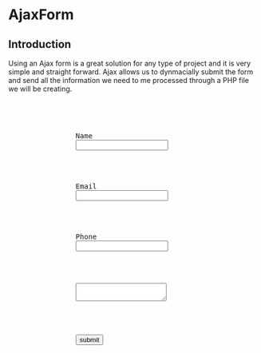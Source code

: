 # AjaxForm
<h2> Introduction </h2>
<div><p>
	Using an Ajax form is a great solution for any type of project and it is very simple and straight forward. Ajax allows us to dynmacially submit the form and send all the information we need to me processed through a PHP file we will be creating.
</p></div>

<div>
	<pre>
		<form class="ajax-form" method="post" action="sender.php" >
			<div class="form-group">
				<label for="Name">Name</label>
				<input name="name" type="text">
			</div>
			<div class="form-group">
				<label for="email">Email</label>
				<input name="email" type="text">
			</div>
			<div class="form-group">
				<label for="phone">Phone</label>
				<input name="phone" type="text">
			</div>
			<div class="form-group form-group-textarea">
				<textarea name="message"></textarea>
			</div>
			<div class="form-group">
				<input type="submit" name="submit" value="submit">
			</div>
		</form>
	</pre>
</div>
